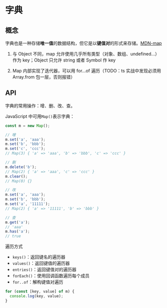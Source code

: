# 字典

## 概念

字典也是一种存储**唯一值**的数据结构，但它是以**键值对**的形式来存储。[MDN-map](https://developer.mozilla.org/zh-CN/docs/Web/JavaScript/Reference/Global_Objects/Map)

1. 与 Object 不同，map 允许使用几乎所有类型（对象、数组、undefined...）作为 key；Object 只允许 string 或者 Symbol 作 key

2. Map 内部实现了迭代器，可以用 for...of 遍历（TODO：ts 实战中发现必须用 Array.from 包一层，否则报错）

## API

字典的常用操作：增、删、改、查。

JavaScript 中可用`Map()`表示字典：

```javascript
const m = new Map();

// 增
m.set('a', 'aaa');
m.set('b', 'bbb');
m.set('c', 'ccc');
// Map(3) { 'a' => 'aaa', 'b' => 'bbb', 'c' => 'ccc' }

// 删
m.delete('b');
// Map(2) { 'a' => 'aaa', 'c' => 'ccc' }
m.clear();
// Map(0) {}

// 改
m.set('a', 'aaa');
m.set('b', 'bbb');
m.set('a', '11111');
// Map(2) { 'a' => '11111', 'b' => 'bbb' }

// 查
m.get('a');
// 'aaa'
m.has('a');
// true
```

遍历方式

- `keys()`：返回键名的遍历器
- `values()`：返回键值的遍历器
- `entries()`：返回键值对的遍历器
- `forEach()`：使用回调函数遍历每个成员
- `for..of`：解构键值对遍历

```js
for (const [key, value] of m) {
  console.log(key, value);
}
```

